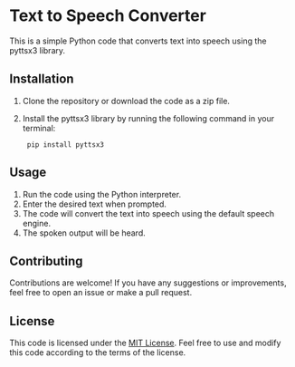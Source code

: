 # Text to Speech Converter

This is a simple Python code that converts text into speech using the pyttsx3 library.

## Installation

1. Clone the repository or download the code as a zip file.
2. Install the pyttsx3 library by running the following command in your terminal:

        pip install pyttsx3

## Usage

1. Run the code using the Python interpreter.
2. Enter the desired text when prompted.
3. The code will convert the text into speech using the default speech engine.
4. The spoken output will be heard.

## Contributing

Contributions are welcome! If you have any suggestions or improvements, feel free to open an issue or make a pull request.

## License

This code is licensed under the [MIT License](https://opensource.org/licenses/MIT). Feel free to use and modify this code according to the terms of the license.
